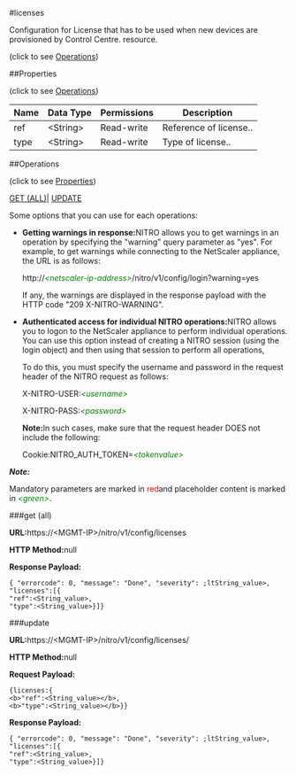 #licenses



Configuration for License that has to be used when new devices are provisioned by Control Centre. resource.

<span>(click to see [Operations](#operations))</span>



##Properties 

<span>(click to see [Operations](#operations))</span>





<table><thead><tr><th>Name</th><th>Data Type</th><th>Permissions</th><th>Description</th></tr></thead><tbody><tr><td>ref</td><td>&lt;String></td><td>Read-write</td><td>Reference of license..</td></tr><tr><td>type</td><td>&lt;String></td><td>Read-write</td><td>Type of license..</td></tr></tbody></table>

##Operations 

<span>(click to see [Properties](#properties))</span>





[GET (ALL)](#get-all)| [UPDATE](#update)





Some options that you can use for each operations:

<ul><li><p><b>Getting warnings in response:</b>NITRO allows you to get warnings in an operation by specifying the "warning" query parameter as "yes". For example, to get warnings while connecting to the NetScaler appliance, the URL is as follows:</p><p>http://<span style="color:green;font-style:italic;">&lt;netscaler-ip-address&gt;</span>/nitro/v1/config/login?warning=yes</p><p>If any, the warnings are displayed in the response payload with the HTTP code "209 X-NITRO-WARNING".</p></li><li><p><b>Authenticated access for individual NITRO operations:</b>NITRO allows you to logon to the NetScaler appliance to perform individual operations. You can use this option instead of creating a NITRO session (using the login object) and then using that session to perform all operations,</p><p>To do this, you must specify the username and password in the request header of the NITRO request as follows:</p><p>X-NITRO-USER:<span style="color:green;font-style:italic;">&lt;username&gt;</span></p><p>X-NITRO-PASS:<span style="color:green;font-style:italic;">&lt;password&gt;</span></p><p><b>Note:</b>In such cases, make sure that the request header DOES not include the following:</p><p>Cookie:NITRO_AUTH_TOKEN=<span style="color:green;font-style:italic;">&lt;tokenvalue&gt;</span></p></li></ul>







***Note:*** 

Mandatory parameters are marked in <span style="color:#FF0000;">red</span>and placeholder content is marked in <span style="color:green;font-style:italic">&lt;green&gt;</span>.



###get (all)







<b>URL:</b>https://&lt;MGMT-IP&gt;/nitro/v1/config/licenses

<b>HTTP Method:</b>null

<b>Response Payload: </b>
```
{ "errorcode": 0, "message": "Done", "severity": ;ltString_value>, "licenses":[{
"ref":<String_value>,
"type":<String_value>}]}
```







###update







<b>URL:</b>https://&lt;MGMT-IP&gt;/nitro/v1/config/licenses/

<b>HTTP Method:</b>null

<b>Request Payload: </b>
```
{licenses:{
<b>"ref":<String_value></b>,
<b>"type":<String_value></b>}}
```

<b>Response Payload: </b>
```
{ "errorcode": 0, "message": "Done", "severity": ;ltString_value>, "licenses":[{
"ref":<String_value>,
"type":<String_value>}]}
```








